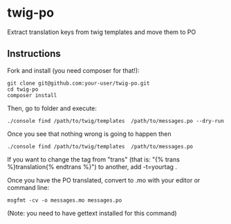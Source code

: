 twig-po
=======

Extract translation keys from twig templates and move them to PO

Instructions
------------

Fork and install (you need composer for that!):

    git clone git@github.com:your-user/twig-po.git
    cd twig-po
    composer install

Then, go to folder and execute:

    ./console find /path/to/twig/templates  /path/to/messages.po --dry-run

Once you see that nothing wrong is going to happen then

    ./console find /path/to/twig/templates  /path/to/messages.po

If you want to change the tag from "trans" (that is: "{% trans %}translation{% endtrans %}") to another, add -t=yourtag .

Once you have the PO translated, convert to .mo with your editor or command line:

    msgfmt -cv -o messages.mo messages.po

(Note: you need to have gettext installed for this command)
